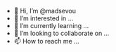 - 👋 Hi, I’m @madsevou
- 👀 I’m interested in ...
- 🌱 I’m currently learning ...
- 💞️ I’m looking to collaborate on ...
- 📫 How to reach me ...

<!---
madsevou/madsevou is a ✨ special ✨ repository because its `README.md` (this file) appears on your GitHub profile.
You can click the Preview link to take a look at your changes.
--->

